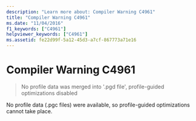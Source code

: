 ```yaml
---
description: "Learn more about: Compiler Warning C4961"
title: "Compiler Warning C4961"
ms.date: "11/04/2016"
f1_keywords: ["C4961"]
helpviewer_keywords: ["C4961"]
ms.assetid: fe22d99f-5a12-45d3-a7cf-867773a71e16
---
```

# Compiler Warning C4961

> No profile data was merged into '.pgd file', profile-guided optimizations disabled

No profile data (.pgc files) were available, so profile-guided optimizations cannot take place.
